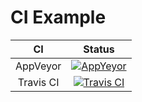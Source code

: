 CI Example
========

CI | Status
:---: | :---:
AppVeyor | [![AppYeyor](https://ci.appveyor.com/api/projects/status/github/SuperSodaSea/CI-Example?branch=master&svg=true)](https://ci.appveyor.com/project/SuperSodaSea/CI-Example)
Travis CI | [![Travis CI](https://travis-ci.org/SuperSodaSea/CI-Example.png)](https://travis-ci.org/SuperSodaSea/CI-Example)
